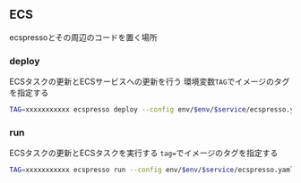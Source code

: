 ## ECS

ecspressoとその周辺のコードを置く場所

### deploy
ECSタスクの更新とECSサービスへの更新を行う
環境変数`TAG`でイメージのタグを指定する

```bash
TAG=xxxxxxxxxxx ecspresso deploy --config env/$env/$service/ecspresso.yaml
```

### run
ECSタスクの更新とECSタスクを実行する
`tag=`でイメージのタグを指定する

```bash
TAG=xxxxxxxxxxx ecspresso run --config env/$env/$service/ecspresso.yaml
```
